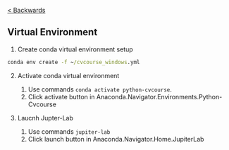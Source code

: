 [< Backwards](../../README.md)

## Virtual Environment

1. Create conda virtual environment setup

```cmd
conda env create -f ~/cvcourse_windows.yml
```

2. Activate conda virtual environment
    1. Use commands `conda activate python-cvcourse`.
    2. Click activate button in Anaconda.Navigator.Environments.Python-Cvcourse

3. Laucnh Jupter-Lab
    1. Use commands `jupiter-lab`
    2. Click launch button in Anaconda.Navigator.Home.JupiterLab